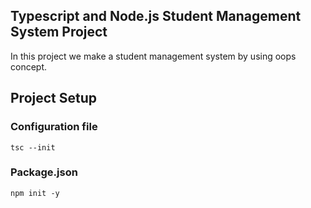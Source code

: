 ## Typescript and Node.js Student Management System Project
In this project we make a student management system by using oops concept.

## Project Setup

### Configuration file
`tsc --init`

### Package.json
`npm init -y`
